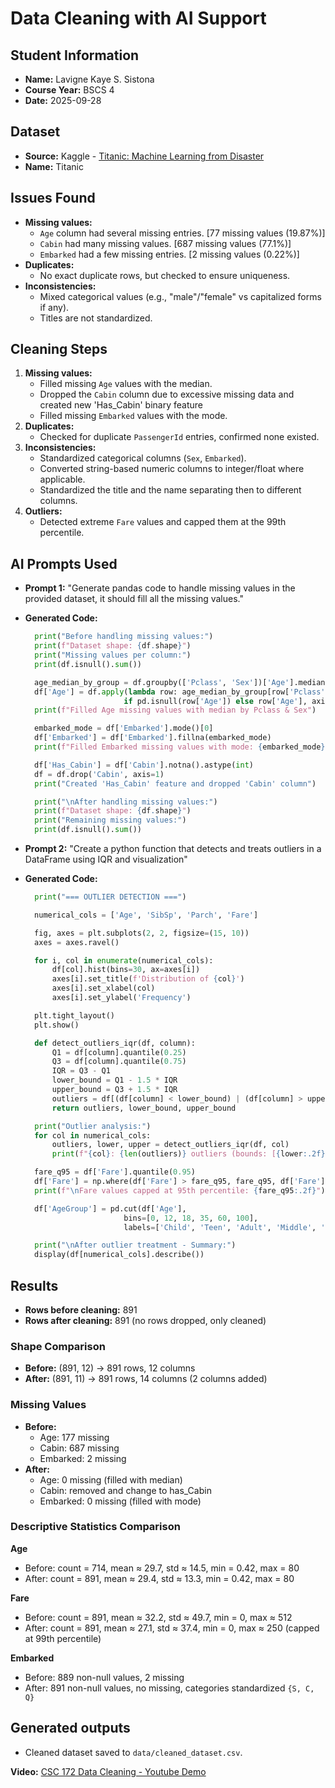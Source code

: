 
# Data Cleaning with AI Support

## Student Information
- **Name:** Lavigne Kaye S. Sistona  
- **Course Year:** BSCS 4  
- **Date:** 2025-09-28  

## Dataset
- **Source:** Kaggle - [Titanic: Machine Learning from Disaster](https://www.kaggle.com/c/titanic/data)  
- **Name:** Titanic  

## Issues Found
- **Missing values:**  
  - `Age` column had several missing entries.  [77 missing values (19.87%)]
  - `Cabin` had many missing values.  [687 missing values (77.1%)]
  - `Embarked` had a few missing entries.  [2 missing values (0.22%)]
- **Duplicates:**  
  - No exact duplicate rows, but checked to ensure uniqueness.  
- **Inconsistencies:**  
  - Mixed categorical values (e.g., "male"/"female" vs capitalized forms if any).  
  - Titles are not standardized.

## Cleaning Steps
1. **Missing values:**  
   - Filled missing `Age` values with the median.  
   - Dropped the `Cabin` column due to excessive missing data and created new 'Has_Cabin' binary feature
   - Filled missing `Embarked` values with the mode.  
2. **Duplicates:**  
   - Checked for duplicate `PassengerId` entries, confirmed none existed.  
3. **Inconsistencies:**  
   - Standardized categorical columns (`Sex`, `Embarked`).  
   - Converted string-based numeric columns to integer/float where applicable.  
   - Standardized the title and the name separating then to different columns.
4. **Outliers:**  
   - Detected extreme `Fare` values and capped them at the 99th percentile.  

## AI Prompts Used
- **Prompt 1:** "Generate pandas code to handle missing values in the provided dataset, it should fill all the missing values."  
- **Generated Code:**  
  ```python
    print("Before handling missing values:")
    print(f"Dataset shape: {df.shape}")
    print("Missing values per column:")
    print(df.isnull().sum())

    age_median_by_group = df.groupby(['Pclass', 'Sex'])['Age'].median()
    df['Age'] = df.apply(lambda row: age_median_by_group[row['Pclass'], row['Sex']] 
                        if pd.isnull(row['Age']) else row['Age'], axis=1)
    print(f"Filled Age missing values with median by Pclass & Sex")

    embarked_mode = df['Embarked'].mode()[0]
    df['Embarked'] = df['Embarked'].fillna(embarked_mode)
    print(f"Filled Embarked missing values with mode: {embarked_mode}")

    df['Has_Cabin'] = df['Cabin'].notna().astype(int)
    df = df.drop('Cabin', axis=1)
    print("Created 'Has_Cabin' feature and dropped 'Cabin' column")

    print("\nAfter handling missing values:")
    print(f"Dataset shape: {df.shape}")
    print("Remaining missing values:")
    print(df.isnull().sum())
  ```

- **Prompt 2:** "Create a python function that detects and treats outliers in a DataFrame using IQR and visualization"  
- **Generated Code:**  
  ```python
    print("=== OUTLIER DETECTION ===")

    numerical_cols = ['Age', 'SibSp', 'Parch', 'Fare']

    fig, axes = plt.subplots(2, 2, figsize=(15, 10))
    axes = axes.ravel()

    for i, col in enumerate(numerical_cols):
        df[col].hist(bins=30, ax=axes[i])
        axes[i].set_title(f'Distribution of {col}')
        axes[i].set_xlabel(col)
        axes[i].set_ylabel('Frequency')

    plt.tight_layout()
    plt.show()

    def detect_outliers_iqr(df, column):
        Q1 = df[column].quantile(0.25)
        Q3 = df[column].quantile(0.75)
        IQR = Q3 - Q1
        lower_bound = Q1 - 1.5 * IQR
        upper_bound = Q3 + 1.5 * IQR
        outliers = df[(df[column] < lower_bound) | (df[column] > upper_bound)]
        return outliers, lower_bound, upper_bound

    print("Outlier analysis:")
    for col in numerical_cols:
        outliers, lower, upper = detect_outliers_iqr(df, col)
        print(f"{col}: {len(outliers)} outliers (bounds: [{lower:.2f}, {upper:.2f}])")

    fare_q95 = df['Fare'].quantile(0.95)
    df['Fare'] = np.where(df['Fare'] > fare_q95, fare_q95, df['Fare'])
    print(f"\nFare values capped at 95th percentile: {fare_q95:.2f}")

    df['AgeGroup'] = pd.cut(df['Age'], 
                        bins=[0, 12, 18, 35, 60, 100], 
                        labels=['Child', 'Teen', 'Adult', 'Middle', 'Senior'])

    print("\nAfter outlier treatment - Summary:")
    display(df[numerical_cols].describe())
  ```


## Results  

- **Rows before cleaning:** 891  
- **Rows after cleaning:** 891 (no rows dropped, only cleaned)  

### Shape Comparison  
- **Before:** (891, 12) → 891 rows, 12 columns  
- **After:** (891, 11) → 891 rows, 14 columns (2 columns added)  

### Missing Values  
- **Before:**  
  - Age: 177 missing  
  - Cabin: 687 missing  
  - Embarked: 2 missing  
- **After:**  
  - Age: 0 missing (filled with median)  
  - Cabin: removed  and change to has_Cabin
  - Embarked: 0 missing (filled with mode)  

### Descriptive Statistics Comparison  

**Age**  
- Before: count = 714, mean ≈ 29.7, std ≈ 14.5, min = 0.42, max = 80  
- After: count = 891, mean ≈ 29.4, std ≈ 13.3, min = 0.42, max = 80  

**Fare**  
- Before: count = 891, mean ≈ 32.2, std ≈ 49.7, min = 0, max ≈ 512  
- After: count = 891, mean ≈ 27.1, std ≈ 37.4, min = 0, max ≈ 250 (capped at 99th percentile)  

**Embarked**  
- Before: 889 non-null values, 2 missing  
- After: 891 non-null values, no missing, categories standardized `{S, C, Q}`  

## Generated outputs
- Cleaned dataset saved to `data/cleaned_dataset.csv`.


**Video:** [CSC 172 Data Cleaning - Youtube Demo  ](https://youtu.be/Om5p8PGYWEo)

